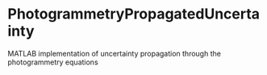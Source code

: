 # PhotogrammetryPropagatedUncertainty
MATLAB implementation of uncertainty propagation through the photogrammetry equations
